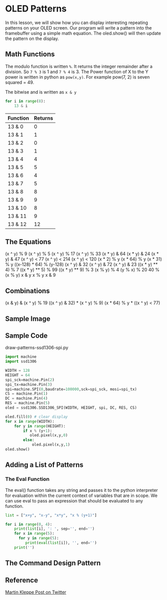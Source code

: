 # OLED Patterns

In this lesson, we will show how you can display interesting repeating patterns on your OLED screen.  Our program will write a pattern into the framebuffer using a simple math equation.  The oled.show() will then update the pattern on the display.

## Math Functions

The modulo function is written ```%```.  It returns the integer remainder after a division.  So ```7 % 3``` is 1 and ```7 % 4``` is 3.
The Power function of X to the Y power is written in python as ```pow(x,y)```.  For example pow(7, 2) is seven squared = 49.

The bitwise and is written as ```x & y```

```py
for i in range(8):
    13 & i
```

|Function|Returns|
|---|---|
|13 & 0 | 0 |
|13 & 1 | 1 |
|13 & 2 | 0 |
|13 & 3 | 1 |
|13 & 4 | 4 |
|13 & 5 | 5 |
|13 & 6 | 4 |
|13 & 7 | 5 |
|13 & 8 | 8 |
|13 & 9 | 9 |
|13 & 10 | 8 |
|13 & 11 | 9 |
|13 & 12 | 12 |


## The Equations

(x ^ y) % 9
(x ^ y) % 5
(x ^ y) % 17
(x ^ y) % 33
(x * y) & 64
(x * y) & 24
(x * y) & 47
(x ^ y) < 77
(x ^ y) < 214
(x ^ y) < 120
(x * 2) % y
(x * 64) % y
(x * 31) % y
((x-128) * 64) % (y-128)
(x ^ y) & 32
(x ^ y) & 72
(x ^ y) & 23
((x * y) ** 4) % 7
((x * y) ** 5) % 99
((x * y) ** 9) % 3
(x % y) % 4
(y % x) % 20
40 % (x % y)
x & y
x % y
x & 9

## Combinations
(x & y)   &   (x ^ y) % 19
((x ^ y) & 32)   *   (x ^ y) % 9)
(x * 64) % y   *   ((x ^ y) < 77)


## Sample Image

## Sample Code

draw-patterns-ssd1306-spi.py
```py
import machine
import ssd1306

WIDTH = 128
HEIGHT = 64
spi_sck=machine.Pin(2)
spi_tx=machine.Pin(3)
spi=machine.SPI(0,baudrate=100000,sck=spi_sck, mosi=spi_tx)
CS = machine.Pin(1)
DC = machine.Pin(4)
RES = machine.Pin(5)
oled = ssd1306.SSD1306_SPI(WIDTH, HEIGHT, spi, DC, RES, CS)

oled.fill(0) # clear display
for x in range(WIDTH):
    for y in range(HEIGHT):
        if x % (y+1):
           oled.pixel(x,y,0)
        else:
            oled.pixel(x,y,1)
oled.show()

```

## Adding a List of Patterns

### The Eval Function
The eval() function takes any string and passes it to the python interpreter for evaluation within the current context of variables that are in scope.  We can use eval to pass an expression that should be evaluated to any function.

```py
list = ["x+y", "x-y", "x*y", "x % (y+1)"]

for i in range(0, 4):
    print(list[i], ': ', sep='', end='')
    for x in range(5):
      for y in range(5):
         print(eval(list[i]), '', end='')
    print('')
```

## The Command Design Pattern

## Reference

[Martin Kleppe Post on Twitter](https://twitter.com/aemkei/status/1378106731386040322)
